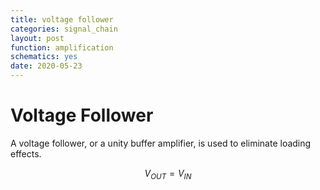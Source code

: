 ```yaml
---
title: voltage follower
categories: signal_chain
layout: post
function: amplification
schematics: yes
date: 2020-05-23
---
```


# Voltage Follower

A voltage follower, or a unity buffer amplifier, is used to eliminate loading effects.

$$ V_{OUT} = V_{IN} $$